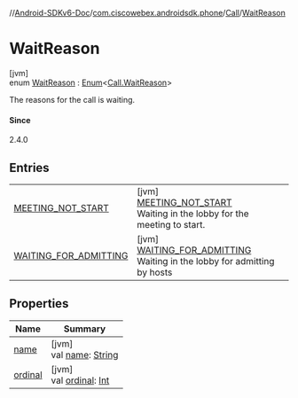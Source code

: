 //[Android-SDKv6-Doc](../../../../index.md)/[com.ciscowebex.androidsdk.phone](../../index.md)/[Call](../index.md)/[WaitReason](index.md)

# WaitReason

[jvm]\
enum [WaitReason](index.md) : [Enum](https://kotlinlang.org/api/latest/jvm/stdlib/kotlin/-enum/index.html)&lt;[Call.WaitReason](index.md)&gt; 

The reasons for the call is waiting.

#### Since

2.4.0

## Entries

| | |
|---|---|
| [MEETING_NOT_START](-m-e-e-t-i-n-g_-n-o-t_-s-t-a-r-t/index.md) | [jvm]<br>[MEETING_NOT_START](-m-e-e-t-i-n-g_-n-o-t_-s-t-a-r-t/index.md)<br>Waiting in the lobby for the meeting to start. |
| [WAITING_FOR_ADMITTING](-w-a-i-t-i-n-g_-f-o-r_-a-d-m-i-t-t-i-n-g/index.md) | [jvm]<br>[WAITING_FOR_ADMITTING](-w-a-i-t-i-n-g_-f-o-r_-a-d-m-i-t-t-i-n-g/index.md)<br>Waiting in the lobby for admitting by hosts |

## Properties

| Name | Summary |
|---|---|
| [name](../../../com.ciscowebex.androidsdk.team/-list-team-membership-result/-bad-request/index.md#-372974862%2FProperties%2F-411797461) | [jvm]<br>val [name](../../../com.ciscowebex.androidsdk.team/-list-team-membership-result/-bad-request/index.md#-372974862%2FProperties%2F-411797461): [String](https://kotlinlang.org/api/latest/jvm/stdlib/kotlin/-string/index.html) |
| [ordinal](../../../com.ciscowebex.androidsdk.team/-list-team-membership-result/-bad-request/index.md#-739389684%2FProperties%2F-411797461) | [jvm]<br>val [ordinal](../../../com.ciscowebex.androidsdk.team/-list-team-membership-result/-bad-request/index.md#-739389684%2FProperties%2F-411797461): [Int](https://kotlinlang.org/api/latest/jvm/stdlib/kotlin/-int/index.html) |
